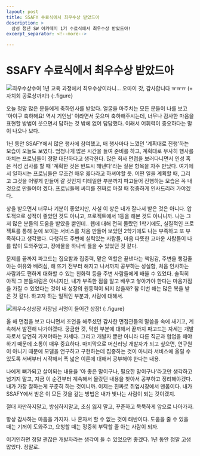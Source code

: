 ```yaml
---
layout: post
title: SSAFY 수료식에서 최우수상 받았드아
description: >
  삼성 청년 SW 아카데미 1기 수료식에서 최우수상 받았드아!
excerpt_separator: <!--more-->

---
```


<!--more-->

# SSAFY 수료식에서 최우수상 받았드아

![최우수상수여](https://user-images.githubusercontent.com/27988544/69029395-26858980-0a18-11ea-8cbf-393f409db532.jpg)
1년 교육 과정에서 최우수상이라니... 오마이 갓, 감사합니다 ㅠㅠㅠ (+ 자치회 공로상까지!)
{:.figure}

오늘 정말 많은 분들에게 축하인사를 받았다. 얼굴을 마주치는 모든 분들이 나를 보고 '아이구 축하해요! 역시 기인님' 이라면서 웃으며 축하해주시는데, 너무나 감사한 마음을 표현할 방법이 웃으면서 답하는 것 밖에 없어 답답했다. 이래서 어휘력이 중요하다는 말이 나오나 보다.

1년 동안 SSAFY에서 많은 행사에 참여했고, 매 행사마다 느꼈던 '계획대로 진행'하는 모습이 오늘도 보였다. 엄청나게 많은 시간을 들여 준비를 하고, 계획대로 무사히 행사를 마치는 프로님들이 정말 대단하다고 생각한다. 많은 회사 면접을 보러다니면서 인성 혹은 적성 검사를 할 때 '계획한 것은 반드시 해낸다'라는 질문 항목을 자주 만났다. 여기에서 일하시는 프로님들은 무조건 매우 옳다라고 하셔야할 듯. 어떤 일을 계획할 때, 그리고 그것을 어떻게 만들어 갈 것인지 디테일한 부분까지 파고들어 진행하는 모습은 꼭 내 것으로 만들어야 겠다. 프로님들께 싸피를 진짜로 마칠 때 정중하게 인사드리러 가야겠다.

상을 받으면서 너무나 기분이 좋았지만, 사실 이 상은 내가 잘나서 받은 것은 아니다. 압도적으로 성적이 좋았던 것도 아니고, 프로젝트에서 1등을 해본 것도 아니니까. 나는 그저 많은 분들의 도움을 받았을 뿐인데.. 웹에 대해 전혀 몰랐던 1학기에도, 실질적인 프로젝트를 통해 눈에 보이는 서비스를 처음 만들어 보았던 2학기에도 나는 부족하고 또 부족하다고 생각했다. 다행히도 주변에 실력있는 사람들, 마음 따뜻한 고마운 사람들이 나를 많이 도와주었고, 장애물을 하나씩 뚫을 수 있었던 것 같다.

문제를 끝까지 파고드는 집요함과 집중력, 맡은 역할은 끝낸다는 책임감, 주변을 챙길줄 아는 여유와 배려심, 해 뜨기 전부터 해지고 나서까지 공부하는 성실함, 처음 인사하는 사람과도 편하게 대화할 수 있는 친화력 등을 주변 사람들에게 배울 수 있었다. 솔직히 아직 그 분들처럼은 아니지만, 내가 부족한 점을 알고 배우고 쌓아가야 한다는 마음가짐을 가질 수 있었다는 것이 내 성장의 원동력이 되지 않을까? 참 이번 해는 많은 복을 받은 것 같다. 하고자 하는 일적인 부분과, 사람에 대해서.

![최우수상상장](https://user-images.githubusercontent.com/27988544/69031099-a281d080-0a1c-11ea-915c-11f706e3b13e.jpg)
사장님 서명이 들어간 상장!
{:.figure}

올 해 면접을 보고 다니면서 조언을 해주셨던 감사한 면접관들의 말씀을 속에 새기고, 계속해서 발전해 나가야겠다. 궁금한 것, 막힌 부분에 대해서 끝까지 파고드는 자세는 개발자로서 당연히 가져야하는 자세다. 그리고 개발자 뿐만 아니라 다른 직군과 협업을 해야하기 때문에 소통이 매우 중요하다. 마지막으로 머신러닝 개발자가 되고 싶으면, 연구원이 아니기 때문에 모델을 연구하고 구현하는데 집중하는 것이 아니라 서비스에 올릴 수 있도록 서버부터 시작해서 폭 넓은 이론에 대해서 공부해야 한다는 내용.

나에게 뼈가되고 살이되는 내용을 '아 좋은 말이구나, 필요한 말이구나'라고만 생각하고 넘기지 말고, 지금 이 순간부터 계속해서 몰랐던 내용을 찾아서 공부하고 정리해야겠다. 내가 가장 잘하는게 꾸준히 하는 것이니까. 이제는 진짜로 취업시장에서 맨몸이다. 내가 SSAFY에서 받은 이 모든 것을 갚는 방법은 내가 빛나는 사람이 되는 것이겠지.

절대 자만하지말고, 방심하지말고, 초심 잃지 말고, 꾸준하고 묵묵하게 앞으로 나아가자.

항상 감사하는 마음을 가지자. 나 혼자서 할 수 없는 것이 태반이다. 도움을 줄 수 있을 때는 기꺼이 도와주고, 요청할 때는 정중히 부탁할 줄 아는 사람이 되자.

이기인하면 정말 괜찮은 개발자라는 생각이 들 수 있었으면 좋겠다. 1년 동안 정말 고생많았다. 정말로.